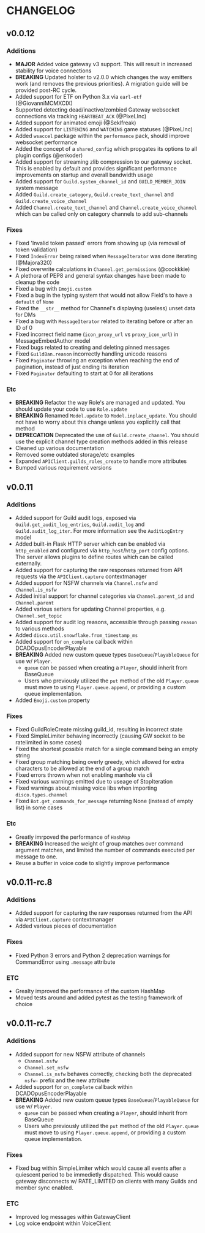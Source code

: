 # CHANGELOG

## v0.0.12

### Additions

- **MAJOR** Added voice gateway v3 support. This will result in increased stability for voice connections
- **BREAKING** Updated holster to v2.0.0 which changes the way emitters work (and removes the previous priorities). A migration guide will be provided post-RC cycle.
- Added support for ETF on Python 3.x via `earl-etf` (@GiovanniMCMXCIX)
- Supported detecting dead/inactive/zombied Gateway websocket connections via tracking `HEARTBEAT_ACK` (@PixeLInc)
- Added support for animated emoji (@Seklfreak)
- Added support for `LISTENING` and `WATCHING` game statuses (@PixeLInc)
- Added `wsaccel` package within the `performance` pack, should improve websocket performance
- Added the concept of a `shared_config` which propgates its options to all plugin configs (@enkoder)
- Added support for streaming zlib compression to our gateway socket. This is enabled by default and provides significant performance improvements on startup and overall bandwidth usage
- Added support for `Guild.system_channel_id` and `GUILD_MEMBER_JOIN` system message
- Added `Guild.create_category`, `Guild.create_text_channel` and `Guild.create_voice_channel`
- Added `Channel.create_text_channel` and `Channel.create_voice_channel` which can be called only on category channels to add sub-channels

### Fixes

- Fixed 'Invalid token passed' errors from showing up (via removal of token validation)
- Fixed `IndexError` being raised when `MessageIterator` was done iterating (@Majora320)
- Fixed overwrite calculations in `Channel.get_permissions` (@cookkkie)
- A plethora of PEP8 and general syntax changes have been made to cleanup the code
- Fixed a bug with `Emoji.custom`
- Fixed a bug in the typing system that would not allow Field's to have a `default` of `None`
- Fixed the `__str__` method for Channel's displaying (useless) unset data for DMs
- Fixed a bug with `MessageIterator` related to iterating before or after an ID of 0
- Fixed incorrect field name (`icon_proxy_url` vs `proxy_icon_url`) in MessageEmbedAuthor model
- Fixed bugs related to creating and deleting pinned messages
- Fixed `GuildBan.reason` incorrectly handling unicode reasons
- Fixed `Paginator` throwing an exception when reaching the end of pagination, instead of just ending its iteration
- Fixed `Paginator` defaulting to start at 0 for all iterations

### Etc

- **BREAKING** Refactor the way Role's are managed and updated. You should update your code to use `Role.update`
- **BREAKING** Renamed `Model.update` to `Model.inplace_update`. You should not have to worry about this change unless you explicitly call that method
- **DEPRECATION** Deprecated the use of `Guild.create_channel`. You should use the explicit channel type creation methods added in this release
- Cleaned up various documentation
- Removed some outdated storage/etc examples
- Expanded `APIClient.guilds_roles_create` to handle more attributes
- Bumped various requirement versions

## v0.0.11

### Additions

- Added support for Guild audit logs, exposed via `Guild.get_audit_log_entries`, `Guild.audit_log` and `Guild.audit_log_iter`. For more information see the `AuditLogEntry` model
- Added built-in Flask HTTP server which can be enabled via `http_enabled` and configured via `http_host`/`http_port` config options. The server allows plugins to define routes which can be called externally.
- Added support for capturing the raw responses returned from API requests via the `APIClient.capture` contextmanager
- Added support for NSFW channels via `Channel.nsfw` and `Channel.is_nsfw`
- Added initial support for channel categories via `Channel.parent_id` and `Channel.parent`
- Added various setters for updating Channel properties, e.g. `Channel.set_topic`
- Added support for audit log reasons, accessible through passing `reason` to various methods
- Added `disco.util.snowflake.from_timestamp_ms`
- Added support for `on_complete` callback within DCADOpusEncoderPlayable
- **BREAKING** Added new custom queue types `BaseQueue`/`PlayableQueue` for use w/ `Player`.
  - `queue` can be passed when creating a `Player`, should inherit from BaseQueue
  - Users who previously utilized the `put` method of the old `Player.queue` must move to using `Player.queue.append`, or providing a custom queue implementation.
- Added `Emoji.custom` property

### Fixes

- Fixed GuildRoleCreate missing guild\_id, resulting in incorrect state
- Fixed SimpleLimiter behaving incorrectly (causing GW socket to be ratelimited in some cases)
- Fixed the shortest possible match for a single command being an empty string
- Fixed group matching being overly greedy, which allowed for extra characters to be allowed at the end of a group match
- Fixed errors thrown when not enabling manhole via cli
- Fixed various warnings emitted due to useage of StopIteration
- Fixed warnings about missing voice libs when importing `disco.types.channel`
- Fixed `Bot.get_commands_for_message` returning None (instead of empty list) in some cases

### Etc

- Greatly imrpoved the performance of `HashMap`
- **BREAKING** Increased the weight of group matches over command argument matches, and limited the number of commands executed per message to one.
- Reuse a buffer in voice code to slightly improve performance

## v0.0.11-rc.8

### Additions

- Added support for capturing the raw responses returned from the API via `APIClient.capture` contextmanager
- Added various pieces of documentation

### Fixes

- Fixed Python 3 errors and Python 2 deprecation warnings for CommandError using `.message` attribute

### ETC

- Grealty improved the performance of the custom HashMap
- Moved tests around and added pytest as the testing framework of choice


## v0.0.11-rc.7

### Additions

- Added support for new NSFW attribute of channels
  - `Channel.nsfw`
  - `Channel.set_nsfw`
  - `Channel.is_nsfw` behaves correctly, checking both the deprecated `nsfw-` prefix and the new attribute
- Added support for `on_complete` callback within DCADOpusEncoderPlayable
- **BREAKING** Added new custom queue types `BaseQueue`/`PlayableQueue` for use w/ `Player`.
  - `queue` can be passed when creating a `Player`, should inherit from BaseQueue
  - Users who previously utilized the `put` method of the old `Player.queue` must move to using `Player.queue.append`, or providing a custom queue implementation.

### Fixes

- Fixed bug within SimpleLimiter which would cause all events after a quiescent period to be immedietly dispatched. This would cause gateway disconnects w/ RATE\_LIMITED on clients with many Guilds and member sync enabled.

### ETC

- Improved log messages within GatewayClient
- Log voice endpoint within VoiceClient
